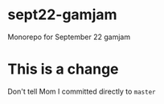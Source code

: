 # sept22-gamjam

Monorepo for September 22 gamjam

# This is a change

Don't tell Mom I committed directly to `master`
